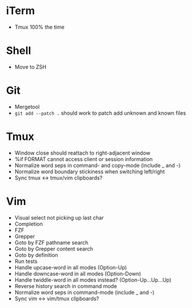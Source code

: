 # iTerm
- Tmux 100% the time

# Shell
- Move to ZSH

# Git
- Mergetool
- `git add --patch .` should work to patch add unknown and known files

# Tmux
- Window close should reattach to right-adjacent window
- %if FORMAT cannot access client or session information
- Normalize word seps in command- and copy-mode (include _ and -)
- Normalize word boundary stickiness when switching left/right
- Sync tmux <-> tmux/vim clipboards?

# Vim
- Visual select not picking up last char
- Completion
- FZF
- Grepper
- Goto by FZF pathname search
- Goto by Grepper content search
- Goto by definition
- Run tests
- Handle upcase-word in all modes (Option-Up)
- Handle downcase-word in all modes (Option-Down)
- Handle twiddle-word in all modes instead? (Option-Up...Up...Up)
- Reverse history search in command mode
- Normalize word seps in command-mode (include _ and -)
- Sync vim <-> vim/tmux clipboards?
